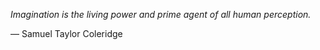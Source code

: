 *Imagination is the living power and prime agent of all human perception.*

— Samuel Taylor Coleridge